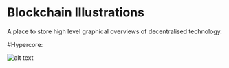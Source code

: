 # Blockchain Illustrations

A place to store high level graphical overviews of decentralised technology.

#Hypercore:


![alt text](https://github.com/4c656554/BlockchainIllustrations/Hypercore/021-02-06-1534-v0-HypercoreAppsLo.png?raw=true)
